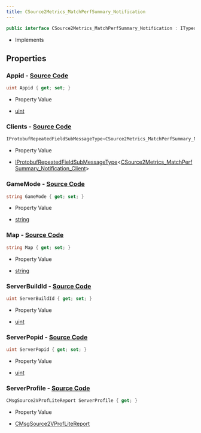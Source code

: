 ```yaml
---
title: CSource2Metrics_MatchPerfSummary_Notification
---
```


```csharp
public interface CSource2Metrics_MatchPerfSummary_Notification : ITypedProtobuf<CSource2Metrics_MatchPerfSummary_Notification>, INativeHandle
```

- Implements

## Properties

### **Appid** - [Source Code](https://github.com/swiftly-solution/swiftlys2/blob/main/managed/src/SwiftlyS2.Generated/Protobufs/Interfaces/CSource2Metrics_MatchPerfSummary_Notification.cs#L13)

```csharp
uint Appid { get; set; }
```

- Property Value

- [uint](https://learn.microsoft.com/dotnet/api/system.uint32)

### **Clients** - [Source Code](https://github.com/swiftly-solution/swiftlys2/blob/main/managed/src/SwiftlyS2.Generated/Protobufs/Interfaces/CSource2Metrics_MatchPerfSummary_Notification.cs#L28)

```csharp
IProtobufRepeatedFieldSubMessageType<CSource2Metrics_MatchPerfSummary_Notification_Client> Clients { get; }
```

- Property Value

- [IProtobufRepeatedFieldSubMessageType](/docs/api/shared/netmessages/iprotobufrepeatedfieldsubmessagetype-1)<[CSource2Metrics_MatchPerfSummary_Notification_Client](/docs/api/shared/protobufdefinitions/csource2metrics_matchperfsummary_notification_client)>

### **GameMode** - [Source Code](https://github.com/swiftly-solution/swiftlys2/blob/main/managed/src/SwiftlyS2.Generated/Protobufs/Interfaces/CSource2Metrics_MatchPerfSummary_Notification.cs#L16)

```csharp
string GameMode { get; set; }
```

- Property Value

- [string](https://learn.microsoft.com/dotnet/api/system.string)

### **Map** - [Source Code](https://github.com/swiftly-solution/swiftlys2/blob/main/managed/src/SwiftlyS2.Generated/Protobufs/Interfaces/CSource2Metrics_MatchPerfSummary_Notification.cs#L31)

```csharp
string Map { get; set; }
```

- Property Value

- [string](https://learn.microsoft.com/dotnet/api/system.string)

### **ServerBuildId** - [Source Code](https://github.com/swiftly-solution/swiftlys2/blob/main/managed/src/SwiftlyS2.Generated/Protobufs/Interfaces/CSource2Metrics_MatchPerfSummary_Notification.cs#L19)

```csharp
uint ServerBuildId { get; set; }
```

- Property Value

- [uint](https://learn.microsoft.com/dotnet/api/system.uint32)

### **ServerPopid** - [Source Code](https://github.com/swiftly-solution/swiftlys2/blob/main/managed/src/SwiftlyS2.Generated/Protobufs/Interfaces/CSource2Metrics_MatchPerfSummary_Notification.cs#L22)

```csharp
uint ServerPopid { get; set; }
```

- Property Value

- [uint](https://learn.microsoft.com/dotnet/api/system.uint32)

### **ServerProfile** - [Source Code](https://github.com/swiftly-solution/swiftlys2/blob/main/managed/src/SwiftlyS2.Generated/Protobufs/Interfaces/CSource2Metrics_MatchPerfSummary_Notification.cs#L25)

```csharp
CMsgSource2VProfLiteReport ServerProfile { get; }
```

- Property Value

- [CMsgSource2VProfLiteReport](/docs/api/shared/protobufdefinitions/cmsgsource2vproflitereport)

